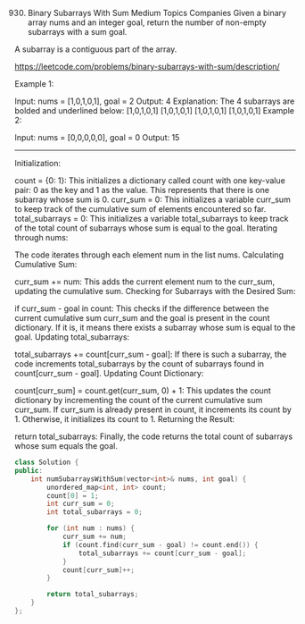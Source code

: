 930. Binary Subarrays With Sum
Medium
Topics
Companies
Given a binary array nums and an integer goal, return the number of non-empty subarrays with a sum goal.

A subarray is a contiguous part of the array.

 https://leetcode.com/problems/binary-subarrays-with-sum/description/

Example 1:

Input: nums = [1,0,1,0,1], goal = 2
Output: 4
Explanation: The 4 subarrays are bolded and underlined below:
[1,0,1,0,1]
[1,0,1,0,1]
[1,0,1,0,1]
[1,0,1,0,1]
Example 2:

Input: nums = [0,0,0,0,0], goal = 0
Output: 15

 ---

 Initialization:

count = {0: 1}: This initializes a dictionary called count with one key-value pair: 0 as the key and 1 as the value. This represents that there is one subarray whose sum is 0.
curr_sum = 0: This initializes a variable curr_sum to keep track of the cumulative sum of elements encountered so far.
total_subarrays = 0: This initializes a variable total_subarrays to keep track of the total count of subarrays whose sum is equal to the goal.
Iterating through nums:

The code iterates through each element num in the list nums.
Calculating Cumulative Sum:

curr_sum += num: This adds the current element num to the curr_sum, updating the cumulative sum.
Checking for Subarrays with the Desired Sum:

if curr_sum - goal in count: This checks if the difference between the current cumulative sum curr_sum and the goal is present in the count dictionary.
If it is, it means there exists a subarray whose sum is equal to the goal.
Updating total_subarrays:

total_subarrays += count[curr_sum - goal]: If there is such a subarray, the code increments total_subarrays by the count of subarrays found in count[curr_sum - goal].
Updating Count Dictionary:

count[curr_sum] = count.get(curr_sum, 0) + 1: This updates the count dictionary by incrementing the count of the current cumulative sum curr_sum. If curr_sum is already present in count, it increments its count by 1. Otherwise, it initializes its count to 1.
Returning the Result:

return total_subarrays: Finally, the code returns the total count of subarrays whose sum equals the goal.

```cpp
class Solution {
public:
    int numSubarraysWithSum(vector<int>& nums, int goal) {
        unordered_map<int, int> count;
        count[0] = 1;
        int curr_sum = 0;
        int total_subarrays = 0;

        for (int num : nums) {
            curr_sum += num;
            if (count.find(curr_sum - goal) != count.end()) {
                total_subarrays += count[curr_sum - goal];
            }
            count[curr_sum]++;
        }

        return total_subarrays;
    }
};
```
